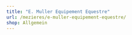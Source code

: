```yaml
---
title: "E. Muller Equipement Equestre"
url: /mezieres/e-muller-equipement-equestre/
shop: Allgemein
---
```

